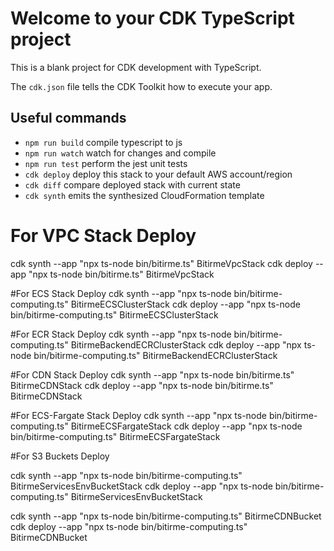 # Welcome to your CDK TypeScript project

This is a blank project for CDK development with TypeScript.

The `cdk.json` file tells the CDK Toolkit how to execute your app.

## Useful commands

* `npm run build`   compile typescript to js
* `npm run watch`   watch for changes and compile
* `npm run test`    perform the jest unit tests
* `cdk deploy`      deploy this stack to your default AWS account/region
* `cdk diff`        compare deployed stack with current state
* `cdk synth`       emits the synthesized CloudFormation template

# For VPC Stack Deploy 
cdk synth --app "npx ts-node bin/bitirme.ts" BitirmeVpcStack
cdk deploy --app "npx ts-node bin/bitirme.ts" BitirmeVpcStack

#For ECS Stack Deploy
cdk synth --app "npx ts-node bin/bitirme-computing.ts" BitirmeECSClusterStack
cdk deploy --app "npx ts-node bin/bitirme-computing.ts" BitirmeECSClusterStack

#For ECR Stack Deploy
cdk synth --app "npx ts-node bin/bitirme-computing.ts" BitirmeBackendECRClusterStack
cdk deploy --app "npx ts-node bin/bitirme-computing.ts" BitirmeBackendECRClusterStack

#For CDN Stack Deploy
cdk synth --app "npx ts-node bin/bitirme.ts" BitirmeCDNStack
cdk deploy --app "npx ts-node bin/bitirme.ts" BitirmeCDNStack

#For ECS-Fargate Stack Deploy
cdk synth --app "npx ts-node bin/bitirme-computing.ts" BitirmeECSFargateStack
cdk deploy --app "npx ts-node bin/bitirme-computing.ts" BitirmeECSFargateStack

#For S3 Buckets Deploy

cdk synth --app "npx ts-node bin/bitirme-computing.ts" BitirmeServicesEnvBucketStack
cdk deploy --app "npx ts-node bin/bitirme-computing.ts" BitirmeServicesEnvBucketStack

cdk synth --app "npx ts-node bin/bitirme-computing.ts" BitirmeCDNBucket
cdk deploy --app "npx ts-node bin/bitirme-computing.ts" BitirmeCDNBucket

